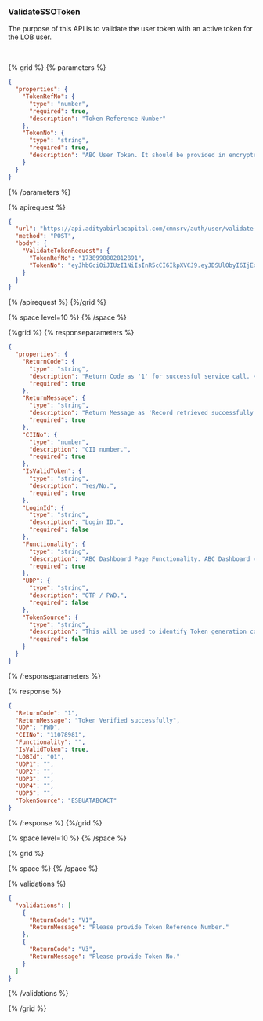 ### ValidateSSOToken

The purpose of this API is to validate the user token with an active token for the LOB user.

&nbsp;

{% grid %}
{% parameters %}

```json
{
  "properties": {
    "TokenRefNo": {
      "type": "number",
      "required": true,
      "description": "Token Reference Number"
    },
    "TokenNo": {
      "type": "string",
      "required": true,
      "description": "ABC User Token. It should be provided in encrypted format"
    }
  }
}
```

{% /parameters %}

{% apirequest %}

```json
{
  "url": "https://api.adityabirlacapital.com/cmnsrv/auth/user/validate-sso-token",
  "method": "POST",
  "body": {
    "ValidateTokenRequest": {
      "TokenRefNo": "1738998802812891",
      "TokenNo": "eyJhbGciOiJIUzI1NiIsInR5cCI6IkpXVCJ9.eyJDSUlObyI6IjExMDc4OTgxIiwiTE9CSWQiOiIwMSIsIkZ1bmN0aW9uYWxpdHkiOiJEIiwiRGF0ZSI6IjIwMjUtMDItMDhUMDc6MTM6MjIuODEwWiIsImlhdCI6MTczODk5ODgwMiwiZXhwIjoxNzM4OTk5NzAyfQ.o_jkn6zsjez0Q1V7fNWJPtK_CYOR_OBzODtoY8w78No"
    }
  }
}
```

{% /apirequest %}
{%/grid %}

{% space level=10 %}
{% /space %}

{%grid %}
{% responseparameters %}

```json
{
  "properties": {
    "ReturnCode": {
      "type": "string",
      "description": "Return Code as '1' for successful service call. <Please Refer Below ReturnCode list>",
      "required": true
    },
    "ReturnMessage": {
      "type": "string",
      "description": "Return Message as 'Record retrieved successfully' for successful service call.",
      "required": true
    },
    "CIINo": {
      "type": "number",
      "description": "CII number.",
      "required": true
    },
    "IsValidToken": {
      "type": "string",
      "description": "Yes/No.",
      "required": true
    },
    "LoginId": {
      "type": "string",
      "description": "Login ID.",
      "required": false
    },
    "Functionality": {
      "type": "string",
      "description": "ABC Dashboard Page Functionality. ABC Dashboard = 'D'.",
      "required": true
    },
    "UDP": {
      "type": "string",
      "description": "OTP / PWD.",
      "required": false
    },
    "TokenSource": {
      "type": "string",
      "description": "This will be used to identify Token generation consumer. Example: 1) For Mobile App - ABCMobileApp.",
      "required": false
    }
  }
}
```

{% /responseparameters %}

{% response %}

```json
{
  "ReturnCode": "1",
  "ReturnMessage": "Token Verified successfully",
  "UDP": "PWD",
  "CIINo": "11078981",
  "Functionality": "",
  "IsValidToken": true,
  "LOBId": "01",
  "UDP1": "",
  "UDP2": "",
  "UDP3": "",
  "UDP4": "",
  "UDP5": "",
  "TokenSource": "ESBUATABCACT"
}
```

{% /response %}
{%/grid %}

{% space  level=10 %}
{% /space %}

{% grid %}

{% space %}
{% /space %}

{% validations %}

```json
{
  "validations": [
    {
      "ReturnCode": "V1",
      "ReturnMessage": "Please provide Token Reference Number."
    },
    {
      "ReturnCode": "V3",
      "ReturnMessage": "Please provide Token No."
    }
  ]
}
```

{% /validations %}

{% /grid %}
